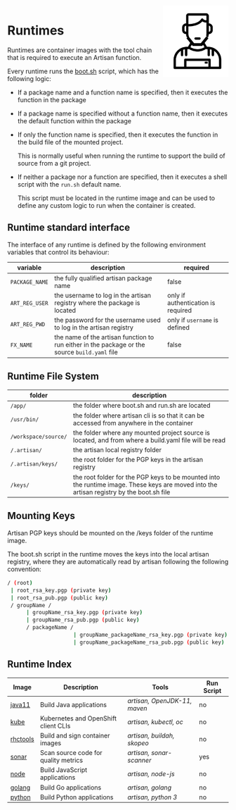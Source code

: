 <img src="https://github.com/gatblau/artisan/raw/master/artisan.png" width="150" align="right"/>

# Runtimes

Runtimes are container images with the tool chain that is required to execute an Artisan function.

Every runtime runs the [boot.sh](boot.sh) script, which has the following logic:

- If a package name and a function name is specified, then it executes the function in the package
- If a package name is specified without a function name, then it executes the default function within the package
- If only the function name is specified, then it executes the function in the build file of the mounted project.

  This is normally useful when running the runtime to support the build of source from a git project.
- If neither a package nor a function are specified, then it executes a shell script with the `run.sh` default name.

  This script must be located in the runtime image and can be used to define any custom logic to run when the container is created.

## Runtime standard interface

The interface of any runtime is defined by the following environment variables that control its behaviour:

| variable | description | required |
|---|---|---|
| `PACKAGE_NAME` | the fully qualified artisan package name | false |
| `ART_REG_USER` | the username to log in the artisan registry where the package is located | only if authentication is required |
| `ART_REG_PWD` |  the password for the username used to log in the artisan registry | only if `username` is defined |
| `FX_NAME` | the name of the artisan function to run either in the package or the source `build.yaml` file | false |

## Runtime File System

| folder | description |
|---|---|
| `/app/` | the folder where boot.sh and run.sh are located |
| `/usr/bin/` | the folder where artisan cli is so that it can be accessed from anywhere in the container |
| `/workspace/source/` | the folder where any mounted project source is located, and from where a build.yaml file will be read |
| `/.artisan/` | the artisan local registry folder |
| `/.artisan/keys/` | the root folder for the PGP keys in the artisan registry |
| `/keys/` | the root folder for the PGP keys to be mounted into the runtime image. These keys are moved into the artisan registry by the boot.sh file |

## Mounting Keys

Artisan PGP keys should be mounted on the /keys folder of the runtime image.

The boot.sh script in the runtime moves the keys into the local artisan registry, where they are automatically read by artisan following the following convention:

```sh
/ (root)
 | root_rsa_key.pgp (private key)
 | root_rsa_pub.pgp (public key) 
 / groupName /
      | groupName_rsa_key.pgp (private key)
      | groupName_rsa_pub.pgp (public key)
      / packageName /
                     | groupName_packageName_rsa_key.pgp (private key)
                     | groupName_packageName_rsa_pub.pgp (public key)
```

## Runtime Index

| Image | Description | Tools | Run Script |
|---|---|---|---|
| [java11](art-java11/readme.md) | Build Java applications | *artisan, OpenJDK-11, maven* | no |
| [kube](art-kube/readme.md) | Kubernetes and OpenShift client CLIs | *artisan, kubectl, oc* | no |
| [rhctools](art-kube/readme.md) | Build and sign container images | *artisan, buildah, skopeo* | no |
| [sonar](art-sonar/readme.md) | Scan source code for quality metrics | *artisan, sonar-scanner* | yes |
| [node](art-node/readme.md) | Build JavaScript applications | *artisan, node-js* | no |
| [golang](art-go/readme.md) | Build Go applications | *artisan, golang* | no |
| [python](art-python/readme.md) | Build Python applications | *artisan, python 3* | no |
